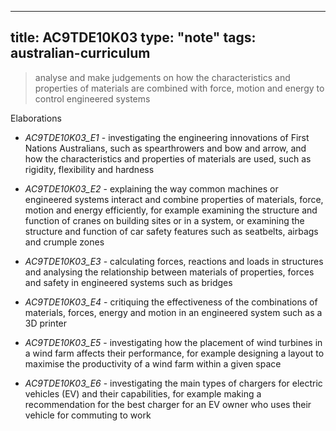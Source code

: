 
---
title: AC9TDE10K03
type: "note"
tags: australian-curriculum
---



> analyse and make judgements on how the characteristics and properties of materials are combined with force, motion and energy to control engineered systems

Elaborations


- _AC9TDE10K03_E1_ - investigating the engineering innovations of First Nations Australians, such as spearthrowers and bow and arrow, and how the characteristics and properties of materials are used, such as rigidity, flexibility and hardness

- _AC9TDE10K03_E2_ - explaining the way common machines or engineered systems interact and combine properties of materials, force, motion and energy efficiently, for example examining the structure and function of cranes on building sites or in a system, or examining the structure and function of car safety features such as seatbelts, airbags and crumple zones

- _AC9TDE10K03_E3_ - calculating forces, reactions and loads in structures and analysing the relationship between materials of properties, forces and safety in engineered systems such as bridges

- _AC9TDE10K03_E4_ - critiquing the effectiveness of the combinations of materials, forces, energy and motion in an engineered system such as a 3D printer

- _AC9TDE10K03_E5_ - investigating how the placement of wind turbines in a wind farm affects their performance, for example designing a layout to maximise the productivity of a wind farm within a given space

- _AC9TDE10K03_E6_ - investigating the main types of chargers for electric vehicles (EV) and their capabilities, for example making a recommendation for the best charger for an EV owner who uses their vehicle for commuting to work



